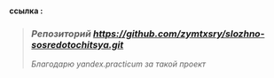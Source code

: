
#### ссылка :

> ###  *Репозиторий https://github.com/zymtxsry/slozhno-sosredotochitsya.git*
> _Благодарю yandex.practicum за такой проект_
